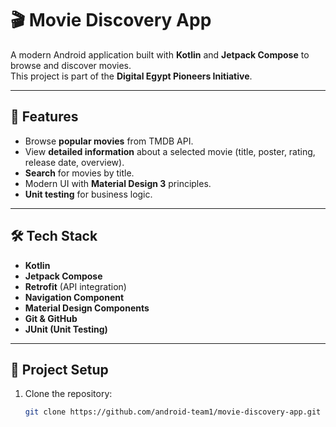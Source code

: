 # 🎬 Movie Discovery App

A modern Android application built with **Kotlin** and **Jetpack Compose** to browse and discover movies.  
This project is part of the **Digital Egypt Pioneers Initiative**.

---

## 🚀 Features
- Browse **popular movies** from TMDB API.
- View **detailed information** about a selected movie (title, poster, rating, release date, overview).
- **Search** for movies by title.
- Modern UI with **Material Design 3** principles.
- **Unit testing** for business logic.

---

## 🛠️ Tech Stack
- **Kotlin**
- **Jetpack Compose**
- **Retrofit** (API integration)
- **Navigation Component**
- **Material Design Components**
- **Git & GitHub**
- **JUnit (Unit Testing)**

---

## 📂 Project Setup

1. Clone the repository:
   ```bash
   git clone https://github.com/android-team1/movie-discovery-app.git
